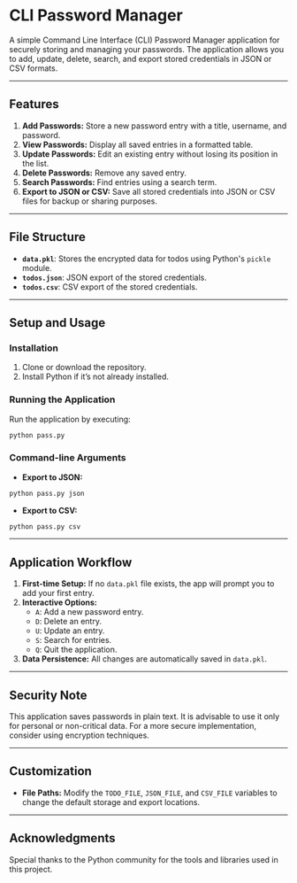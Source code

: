 # CLI Password Manager

A simple Command Line Interface (CLI) Password Manager application for securely storing and managing your passwords. The application allows you to add, update, delete, search, and export stored credentials in JSON or CSV formats.

---

## Features

1. **Add Passwords:** Store a new password entry with a title, username, and password.
2. **View Passwords:** Display all saved entries in a formatted table.
3. **Update Passwords:** Edit an existing entry without losing its position in the list.
4. **Delete Passwords:** Remove any saved entry.
5. **Search Passwords:** Find entries using a search term.
6. **Export to JSON or CSV:** Save all stored credentials into JSON or CSV files for backup or sharing purposes.

---

## File Structure

- **`data.pkl`**: Stores the encrypted data for todos using Python's `pickle` module.
- **`todos.json`**: JSON export of the stored credentials.
- **`todos.csv`**: CSV export of the stored credentials.

---

## Setup and Usage

### Installation

1. Clone or download the repository.
2. Install Python if it’s not already installed.

### Running the Application

Run the application by executing:

```bash
python pass.py
```

### Command-line Arguments

- **Export to JSON:**

```bash
python pass.py json
```

- **Export to CSV:**

```bash
python pass.py csv
```

---

## Application Workflow

1. **First-time Setup:** If no `data.pkl` file exists, the app will prompt you to add your first entry.
2. **Interactive Options:**
   - `A`: Add a new password entry.
   - `D`: Delete an entry.
   - `U`: Update an entry.
   - `S`: Search for entries.
   - `Q`: Quit the application.
3. **Data Persistence:** All changes are automatically saved in `data.pkl`.

---


## Security Note

This application saves passwords in plain text. It is advisable to use it only for personal or non-critical data. For a more secure implementation, consider using encryption techniques.

---

## Customization

- **File Paths:** Modify the `TODO_FILE`, `JSON_FILE`, and `CSV_FILE` variables to change the default storage and export locations.
---

## Acknowledgments

Special thanks to the Python community for the tools and libraries used in this project.

